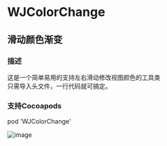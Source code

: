 # WJColorChange
## 滑动颜色渐变

### 描述

这是一个简单易用的支持左右滑动修改视图颜色的工具类  
只需导入头文件，一行代码就可搞定。

### 支持Cocoapods 
pod 'WJColorChange'

![image](https://github.com/wangjin007/WJColorChange/blob/master/changeColor.gif)
